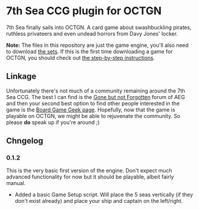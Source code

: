 7th Sea CCG plugin for OCTGN
============================

7th Sea finally sails into OCTGN. A card game about swashbuckling pirates, ruthless privateers and even undead horrors from Davy Jones' locker.

**Note:** The files in this repository are just the game engine, you'll also need to download [the sets](http://octgn.gamersjudgement.com/viewtopic.php?f=29&t=24). If this is the first time downloading a game for OCTGN, you should check out [the step-by-step instructions](http://dbzer0.com/blog/7th-sea-ccg-on-octgn).

Linkage
-------

Unfortunately there's not much of a community remaining around the 7th Sea CCG. The best I can find is the [Gone but not Forgotten](http://www.alderac.com/forum/viewforum.php?f=264) forum of AEG and then your second best option to find other people interested in the game is the [Board Game Geek page](http://boardgamegeek.com/boardgame/3125/7th-sea-collectible-card-game). Hopefully, now that the game is playable on OCTGN, we might be able to rejuvenate the community. So please **do** speak up if you're around ;)

Chngelog
--------

### 0.1.2

This is the very basic first version of the engine. Don't expect much advanced functionality for now but it should be playable, albeit fairly manual.

* Added a basic Game Setup script. Will place the 5 seas vertically (if they don't exist already) and place your ship and captain on the left/right.